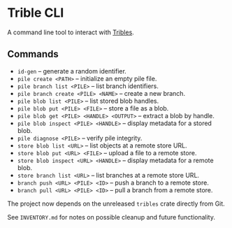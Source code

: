 # Trible CLI

A command line tool to interact with [Tribles](https://github.com/triblespace/tribles-rust).

## Commands

- `id-gen` – generate a random identifier.
- `pile create <PATH>` – initialize an empty pile file.
- `pile branch list <PILE>` – list branch identifiers.
- `pile branch create <PILE> <NAME>` – create a new branch.
- `pile blob list <PILE>` – list stored blob handles.
- `pile blob put <PILE> <FILE>` – store a file as a blob.
- `pile blob get <PILE> <HANDLE> <OUTPUT>` – extract a blob by handle.
- `pile blob inspect <PILE> <HANDLE>` – display metadata for a stored blob.
- `pile diagnose <PILE>` – verify pile integrity.
- `store blob list <URL>` – list objects at a remote store URL.
- `store blob put <URL> <FILE>` – upload a file to a remote store.
- `store blob inspect <URL> <HANDLE>` – display metadata for a remote blob.
- `store branch list <URL>` – list branches at a remote store URL.
- `branch push <URL> <PILE> <ID>` – push a branch to a remote store.
- `branch pull <URL> <PILE> <ID>` – pull a branch from a remote store.

The project now depends on the unreleased `tribles` crate directly from Git.

See `INVENTORY.md` for notes on possible cleanup and future functionality.
